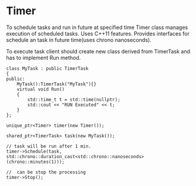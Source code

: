 # Timer
To schedule tasks and run in future at specified time 
Timer class manages execution of scheduled tasks.
Uses C++11 features.
Provides interfaces for schedule an task in future time(uses chrono nanoseconds).

To execute task client should create new class derived from TimerTask and has to implement Run method.
```
class MyTask : public TimerTask
{
public: 
	MyTask():TimerTask("MyTask"){}
	virtual void Run()
	{
		std::time_t t = std::time(nullptr);
		std::cout << "RUN Executed" << t;
	}
};

unique_ptr<Timer> timer(new Timer());

shared_ptr<TimerTask> task(new MyTask());
	
// task will be run after 1 min.
timer->Schedule(task, std::chrono::duration_cast<std::chrono::nanoseconds>(chrono::minutes(1)));

//  can be stop the processing
timer->Stop();
	
```
